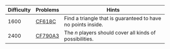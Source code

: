 | Difficulty | Problems | Hints |
| -------- | -------- | -------- |
| 1600 | [CF618C](https://codeforces.com/problemset/problem/618/C) | Find a triangle that is guaranteed to have no points inside. |
| 2400 | [CF790A3](https://codeforces.com/problemset/problem/690/A3) | The $n$ players should cover all kinds of possibilities. |